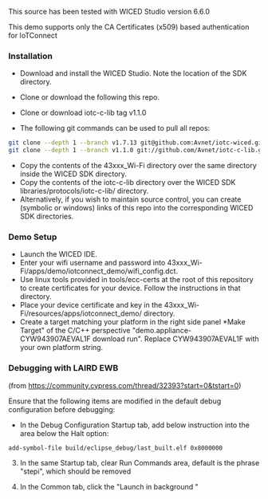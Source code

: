 This source has been tested with WICED Studio version 6.6.0

This demo supports only the CA Certificates (x509) based authentication for IoTConnect

### Installation
  
* Download and install the WICED Studio. Note the location of the SDK directory.
* Clone or download the following this repo.
* Clone or download iotc-c-lib tag v1.1.0

* The following git commands can be used to pull all repos:

```bash
git clone --depth 1 --branch v1.7.13 git@github.com:Avnet/iotc-wiced.git
git clone --depth 1 --branch v1.1.0 git://github.com/Avnet/iotc-c-lib.git
```
 
* Copy the contents of the 43xxx_Wi-Fi directory over the same directory inside the WICED SDK directory.
* Copy the contents of the iotc-c-lib directory over the WICED SDK libraries/protocols/iotc-c-lib/ directory. 
* Alternatively, if you wish to maintain source control,  you can create (symbolic or windows) links of this repo into the corresponding WICED SDK directories.

### Demo Setup

* Launch the WICED IDE.
* Enter your wifi username and password into 43xxx_Wi-Fi/apps/demo/iotconnect_demo/wifi_config.dct.
* Use linux tools provided in tools/ecc-certs at the root of this repository to create certificates for your device. Follow the instructions in that directory.
* Place your device certificate and key in the 43xxx_Wi-Fi/resources/apps/iotconnect_demo/ directory.
* Create a target matching your platform in the right side panel *Make Target" of the C/C++ perspective "demo.appliance-CYW943907AEVAL1F download run". Replace CYW943907AEVAL1F with your own platform string. 

### Debugging with LAIRD EWB

(from https://community.cypress.com/thread/32393?start=0&tstart=0)

Ensure that the following items are modified in the default debug configuration before debugging:

* In the Debug Configuration Startup tab, add below instruction into the area below the Halt option:
 
```
add-symbol-file build/eclipse_debug/last_built.elf 0x8000000
``` 

3. In the same Startup tab, clear Run Commands area, default is the phrase "stepi", which should be removed

4. In the Common tab, click the "Launch in background "